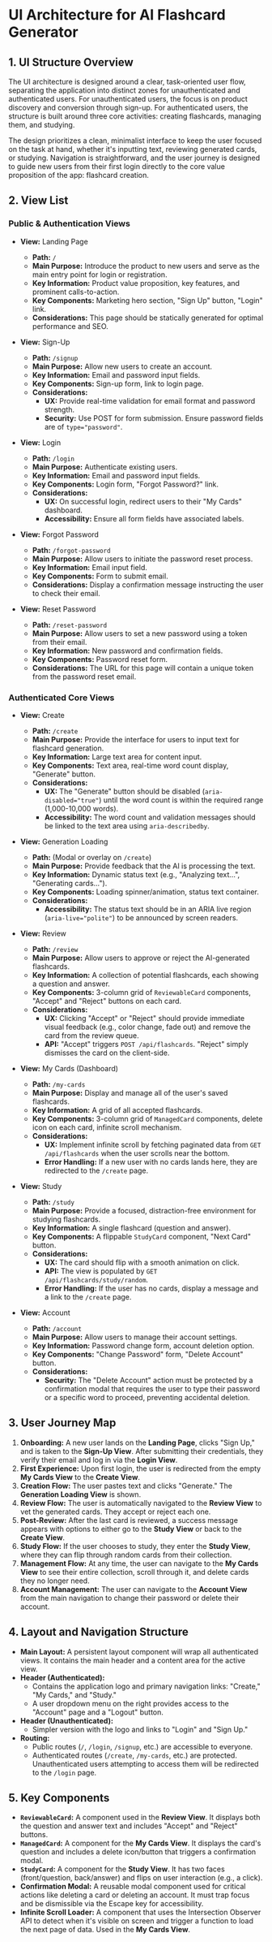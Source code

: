 # UI Architecture for AI Flashcard Generator

## 1. UI Structure Overview

The UI architecture is designed around a clear, task-oriented user flow, separating the application into distinct zones for unauthenticated and authenticated users. For unauthenticated users, the focus is on product discovery and conversion through sign-up. For authenticated users, the structure is built around three core activities: creating flashcards, managing them, and studying.

The design prioritizes a clean, minimalist interface to keep the user focused on the task at hand, whether it's inputting text, reviewing generated cards, or studying. Navigation is straightforward, and the user journey is designed to guide new users from their first login directly to the core value proposition of the app: flashcard creation.

## 2. View List

### Public & Authentication Views

-   **View:** Landing Page
    -   **Path:** `/`
    -   **Main Purpose:** Introduce the product to new users and serve as the main entry point for login or registration.
    -   **Key Information:** Product value proposition, key features, and prominent calls-to-action.
    -   **Key Components:** Marketing hero section, "Sign Up" button, "Login" link.
    -   **Considerations:** This page should be statically generated for optimal performance and SEO.

-   **View:** Sign-Up
    -   **Path:** `/signup`
    -   **Main Purpose:** Allow new users to create an account.
    -   **Key Information:** Email and password input fields.
    -   **Key Components:** Sign-up form, link to login page.
    -   **Considerations:**
        -   **UX:** Provide real-time validation for email format and password strength.
        -   **Security:** Use POST for form submission. Ensure password fields are of `type="password"`.

-   **View:** Login
    -   **Path:** `/login`
    -   **Main Purpose:** Authenticate existing users.
    -   **Key Information:** Email and password input fields.
    -   **Key Components:** Login form, "Forgot Password?" link.
    -   **Considerations:**
        -   **UX:** On successful login, redirect users to their "My Cards" dashboard.
        -   **Accessibility:** Ensure all form fields have associated labels.

-   **View:** Forgot Password
    -   **Path:** `/forgot-password`
    -   **Main Purpose:** Allow users to initiate the password reset process.
    -   **Key Information:** Email input field.
    -   **Key Components:** Form to submit email.
    -   **Considerations:** Display a confirmation message instructing the user to check their email.

-   **View:** Reset Password
    -   **Path:** `/reset-password`
    -   **Main Purpose:** Allow users to set a new password using a token from their email.
    -   **Key Information:** New password and confirmation fields.
    -   **Key Components:** Password reset form.
    -   **Considerations:** The URL for this page will contain a unique token from the password reset email.

### Authenticated Core Views

-   **View:** Create
    -   **Path:** `/create`
    -   **Main Purpose:** Provide the interface for users to input text for flashcard generation.
    -   **Key Information:** Large text area for content input.
    -   **Key Components:** Text area, real-time word count display, "Generate" button.
    -   **Considerations:**
        -   **UX:** The "Generate" button should be disabled (`aria-disabled="true"`) until the word count is within the required range (1,000-10,000 words).
        -   **Accessibility:** The word count and validation messages should be linked to the text area using `aria-describedby`.

-   **View:** Generation Loading
    -   **Path:** (Modal or overlay on `/create`)
    -   **Main Purpose:** Provide feedback that the AI is processing the text.
    -   **Key Information:** Dynamic status text (e.g., "Analyzing text...", "Generating cards...").
    -   **Key Components:** Loading spinner/animation, status text container.
    -   **Considerations:**
        -   **Accessibility:** The status text should be in an ARIA live region (`aria-live="polite"`) to be announced by screen readers.

-   **View:** Review
    -   **Path:** `/review`
    -   **Main Purpose:** Allow users to approve or reject the AI-generated flashcards.
    -   **Key Information:** A collection of potential flashcards, each showing a question and answer.
    -   **Key Components:** 3-column grid of `ReviewableCard` components, "Accept" and "Reject" buttons on each card.
    -   **Considerations:**
        -   **UX:** Clicking "Accept" or "Reject" should provide immediate visual feedback (e.g., color change, fade out) and remove the card from the review queue.
        -   **API:** "Accept" triggers `POST /api/flashcards`. "Reject" simply dismisses the card on the client-side.

-   **View:** My Cards (Dashboard)
    -   **Path:** `/my-cards`
    -   **Main Purpose:** Display and manage all of the user's saved flashcards.
    -   **Key Information:** A grid of all accepted flashcards.
    -   **Key Components:** 3-column grid of `ManagedCard` components, delete icon on each card, infinite scroll mechanism.
    -   **Considerations:**
        -   **UX:** Implement infinite scroll by fetching paginated data from `GET /api/flashcards` when the user scrolls near the bottom.
        -   **Error Handling:** If a new user with no cards lands here, they are redirected to the `/create` page.

-   **View:** Study
    -   **Path:** `/study`
    -   **Main Purpose:** Provide a focused, distraction-free environment for studying flashcards.
    -   **Key Information:** A single flashcard (question and answer).
    -   **Key Components:** A flippable `StudyCard` component, "Next Card" button.
    -   **Considerations:**
        -   **UX:** The card should flip with a smooth animation on click.
        -   **API:** The view is populated by `GET /api/flashcards/study/random`.
        -   **Error Handling:** If the user has no cards, display a message and a link to the `/create` page.

-   **View:** Account
    -   **Path:** `/account`
    -   **Main Purpose:** Allow users to manage their account settings.
    -   **Key Information:** Password change form, account deletion option.
    -   **Key Components:** "Change Password" form, "Delete Account" button.
    -   **Considerations:**
        -   **Security:** The "Delete Account" action must be protected by a confirmation modal that requires the user to type their password or a specific word to proceed, preventing accidental deletion.

## 3. User Journey Map

1.  **Onboarding:** A new user lands on the **Landing Page**, clicks "Sign Up," and is taken to the **Sign-Up View**. After submitting their credentials, they verify their email and log in via the **Login View**.
2.  **First Experience:** Upon first login, the user is redirected from the empty **My Cards View** to the **Create View**.
3.  **Creation Flow:** The user pastes text and clicks "Generate." The **Generation Loading View** is shown.
4.  **Review Flow:** The user is automatically navigated to the **Review View** to vet the generated cards. They accept or reject each one.
5.  **Post-Review:** After the last card is reviewed, a success message appears with options to either go to the **Study View** or back to the **Create View**.
6.  **Study Flow:** If the user chooses to study, they enter the **Study View**, where they can flip through random cards from their collection.
7.  **Management Flow:** At any time, the user can navigate to the **My Cards View** to see their entire collection, scroll through it, and delete cards they no longer need.
8.  **Account Management:** The user can navigate to the **Account View** from the main navigation to change their password or delete their account.

## 4. Layout and Navigation Structure

-   **Main Layout:** A persistent layout component will wrap all authenticated views. It contains the main header and a content area for the active view.
-   **Header (Authenticated):**
    -   Contains the application logo and primary navigation links: "Create," "My Cards," and "Study."
    -   A user dropdown menu on the right provides access to the "Account" page and a "Logout" button.
-   **Header (Unauthenticated):**
    -   Simpler version with the logo and links to "Login" and "Sign Up."
-   **Routing:**
    -   Public routes (`/`, `/login`, `/signup`, etc.) are accessible to everyone.
    -   Authenticated routes (`/create`, `/my-cards`, etc.) are protected. Unauthenticated users attempting to access them will be redirected to the `/login` page.

## 5. Key Components

-   **`ReviewableCard`:** A component used in the **Review View**. It displays both the question and answer text and includes "Accept" and "Reject" buttons.
-   **`ManagedCard`:** A component for the **My Cards View**. It displays the card's question and includes a delete icon/button that triggers a confirmation modal.
-   **`StudyCard`:** A component for the **Study View**. It has two faces (front/question, back/answer) and flips on user interaction (e.g., a click).
-   **Confirmation Modal:** A reusable modal component used for critical actions like deleting a card or deleting an account. It must trap focus and be dismissible via the Escape key for accessibility.
-   **Infinite Scroll Loader:** A component that uses the Intersection Observer API to detect when it's visible on screen and trigger a function to load the next page of data. Used in the **My Cards View**.
